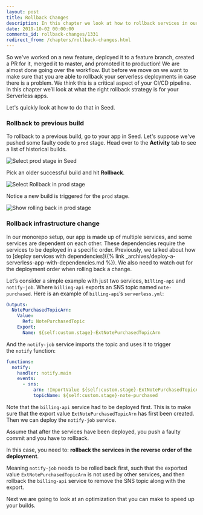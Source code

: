 ```yaml
---
layout: post
title: Rollback Changes
description: In this chapter we look at how to rollback services in our monorepo serverless app. If we are rolling back services with dependencies, we need to make sure to roll them back in the opposite order they were deployed in.
date: 2019-10-02 00:00:00
comments_id: rollback-changes/1331
redirect_from: /chapters/rollback-changes.html
---
```


So we've worked on a new feature, deployed it to a feature branch, created a PR for it, merged it to master, and promoted it to production! We are almost done going over the workflow. But before we move on we want to make sure that you are able to rollback your serverless deployments in case there is a problem. We think this is a critical aspect of your CI/CD pipeline. In this chapter we’ll look at what the right rollback strategy is for your Serverless apps.

Let's quickly look at how to do that in Seed.

### Rollback to previous build

To rollback to a previous build, go to your app in Seed. Let's suppose we've pushed some faulty code to `prod` stage. Head over to the **Activity** tab to see a list of historical builds.

![Select prod stage in Seed](/assets/best-practices/rollback/select-prod-stage-in-seed.png)

Pick an older successful build and hit **Rollback**.

![Select Rollback in prod stage](/assets/best-practices/rollback/select-rollback-in-prod-stage.png)

Notice a new build is triggered for the `prod` stage.

![Show rolling back in prod stage](/assets/best-practices/rollback/show-rolling-back-in-prod-stage.png)

### Rollback infrastructure change

In our monorepo setup, our app is made up of multiple services, and some services are dependent on each other. These dependencies require the services to be deployed in a specific order. Previously, we talked about how to [deploy services with dependencies]({% link _archives/deploy-a-serverless-app-with-dependencies.md %}). We also need to watch out for the deployment order when rolling back a change.

Let’s consider a simple example with just two services, `billing-api` and `notify-job`. Where `billing-api` exports an SNS topic named `note-purchased`. Here is an example of `billing-api`’s `serverless.yml`:


``` yaml
Outputs:
  NotePurchasedTopicArn:
    Value:
      Ref: NotePurchasedTopic
    Export:
      Name: ${self:custom.stage}-ExtNotePurchasedTopicArn
```

And the `notify-job` service imports the topic and uses it to trigger the `notify` function:

``` yaml
functions:
  notify:
    handler: notify.main
    events:
      - sns:
          arn: !ImportValue ${self:custom.stage}-ExtNotePurchasedTopicArn
          topicName: ${self:custom.stage}-note-purchased
```

Note that the `billing-api` service had to be deployed first. This is to make sure that the export value `ExtNotePurchasedTopicArn` has first been created. Then we can deploy the `notify-job` service.

Assume that after the services have been deployed, you push a faulty commit and you have to rollback.

In this case, you need to: **rollback the services in the reverse order of the deployment**.

Meaning `notify-job` needs to be rolled back first, such that the exported value `ExtNotePurchasedTopicArn` is not used by other services, and then rollback the `billing-api` service to remove the SNS topic along with the export.

Next we are going to look at an optimization that you can make to speed up your builds.
